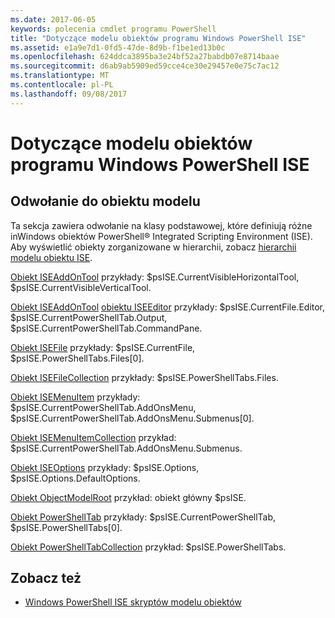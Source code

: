 ```yaml
---
ms.date: 2017-06-05
keywords: polecenia cmdlet programu PowerShell
title: "Dotyczące modelu obiektów programu Windows PowerShell ISE"
ms.assetid: e1a9e7d1-0fd5-47de-8d9b-f1be1ed13b0c
ms.openlocfilehash: 624ddca3895ba3e24bf52a27babdb07e8714baae
ms.sourcegitcommit: d6ab9ab5909ed59cce4ce30e29457e0e75c7ac12
ms.translationtype: MT
ms.contentlocale: pl-PL
ms.lasthandoff: 09/08/2017
---
```

# <a name="windows-powershell-ise-object-model-reference"></a>Dotyczące modelu obiektów programu Windows PowerShell ISE
  
## <a name="object-model-reference"></a>Odwołanie do obiektu modelu
 Ta sekcja zawiera odwołanie na klasy podstawowej, które definiują różne inWindows obiektów PowerShell® Integrated Scripting Environment (ISE). Aby wyświetlić obiekty zorganizowane w hierarchii, zobacz [hierarchii modelu obiektu ISE](The-ISE-Object-Model-Hierarchy.md).

 [Obiekt ISEAddOnTool](The-ISEAddOnTool-Object.md) przykłady: $psISE.CurrentVisibleHorizontalTool, $psISE.CurrentVisibleVerticalTool.

 [Obiekt ISEAddOnTool](The-ISEAddOnTool-Object.md) [obiektu ISEEditor](The-ISEEditor-Object.md) przykłady: $psISE.CurrentFile.Editor, $psISE.CurrentPowerShellTab.Output, $psISE.CurrentPowerShellTab.CommandPane.

 [Obiekt ISEFile](The-ISEFile-Object.md) przykłady: $psISE.CurrentFile, $psISE.PowerShellTabs.Files\[0\].

 [Obiekt ISEFileCollection](The-ISEFileCollection-Object.md) przykłady: $psISE.PowerShellTabs.Files.

 [Obiekt ISEMenuItem](The-ISEMenuItem-Object.md) przykłady: $psISE.CurrentPowerShellTab.AddOnsMenu, $psISE.CurrentPowerShellTab.AddOnsMenu.Submenus\[0\].

 [Obiekt ISEMenuItemCollection](The-ISEMenuItemCollection-Object.md) przykład: $psISE.CurrentPowerShellTab.AddOnsMenu.Submenus.

 [Obiekt ISEOptions](The-ISEOptions-Object.md) przykłady: $psISE.Options, $psISE.Options.DefaultOptions.

 [Obiekt ObjectModelRoot](The-ObjectModelRoot-Object.md) przykład: obiekt główny $psISE.

 [Obiekt PowerShellTab](The-PowerShellTab-Object.md) przykłady: $psISE.CurrentPowerShellTab, $psISE.PowerShellTabs\[0\].

 [Obiekt PowerShellTabCollection](The-PowerShellTabCollection-Object.md) przykład: $psISE.PowerShellTabs.

## <a name="see-also"></a>Zobacz też
- [Windows PowerShell ISE skryptów modelu obiektów](The-Windows-PowerShell-ISE-Scripting-Object-Model.md)
